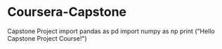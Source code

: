 # Coursera-Capstone
Capstone Project
import pandas as pd
import numpy as np
print ("Hello Capstone Project Course!")
